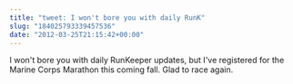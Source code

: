 ```yaml
---
title: "tweet: I won't bore you with daily RunK"
slug: "184025793339457536"
date: "2012-03-25T21:15:42+00:00"
---
```

I won't bore you with daily RunKeeper updates, but I've registered for the Marine Corps Marathon this coming fall. Glad to race again.